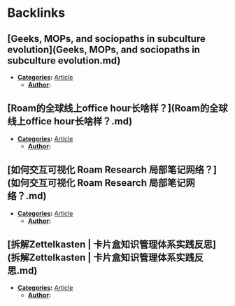 
# Backlinks
## [Geeks, MOPs, and sociopaths in subculture evolution](Geeks, MOPs, and sociopaths in subculture evolution.md)
- **[Categories](Categories.md):** [Article](Article.md)
    - **[Author](Author.md):**

## [Roam的全球线上office hour长啥样？](Roam的全球线上office hour长啥样？.md)
- **[Categories](Categories.md):** [Article](Article.md)
    - **[Author](Author.md):**

## [如何交互可视化 Roam Research 局部笔记网络？](如何交互可视化 Roam Research 局部笔记网络？.md)
- **[Categories](Categories.md):** [Article](Article.md)
    - **[Author](Author.md):**

## [拆解Zettelkasten | 卡片盒知识管理体系实践反思](拆解Zettelkasten | 卡片盒知识管理体系实践反思.md)
- **[Categories](Categories.md):** [Article](Article.md)
    - **[Author](Author.md):**

